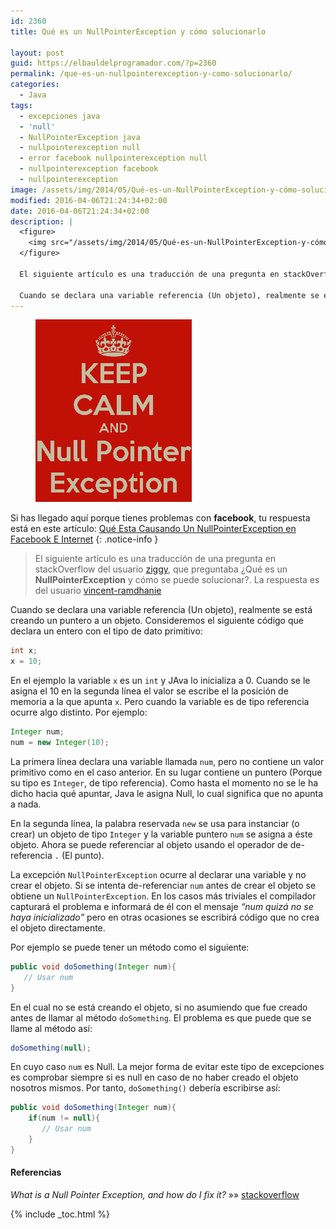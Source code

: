 ```yaml
---
id: 2360
title: Qué es un NullPointerException y cómo solucionarlo

layout: post
guid: https://elbauldelprogramador.com/?p=2360
permalink: /que-es-un-nullpointerexception-y-como-solucionarlo/
categories:
  - Java
tags:
  - excepciones java
  - 'null'
  - NullPointerException java
  - nullpointerexception null
  - error facebook nullpointerexception null
  - nullpointerexception facebook
  - nullpointerexception
image: /assets/img/2014/05/Qué-es-un-NullPointerException-y-cómo-solucionarlo.png
modified: 2016-04-06T21:24:34+02:00
date: 2016-04-06T21:24:34+02:00
description: |
  <figure>
    <img src="/assets/img/2014/05/Qué-es-un-NullPointerException-y-cómo-solucionarlo.png" title="Qué es un NullPointerException y cómo solucionarlo" alt="Qué es un NullPointerException y cómo solucionarlo"/>
  </figure>

  El siguiente artículo es una traducción de una pregunta en stackOverflow del usuario ziggy, que preguntaba ¿Qué es un NullPointerException y cómo se puede solucionar?. La respuesta es del usuario vincent-ramdhanie

  Cuando se declara una variable referencia (Un objeto), realmente se está creando un puntero a un objeto. Consideremos el siguiente código que declara un entero con el tipo de dato primitivo:
---
```


<figure>
  <img src="/assets/img/2014/05/Qué-es-un-NullPointerException-y-cómo-solucionarlo.png" title="{{page.title}}" alt="{{ page.title }}"/>
</figure>

Si has llegado aquí porque tienes problemas con **facebook**, tu respuesta está en este artículo: [Qué Esta Causando Un NullPointerException en Facebook E Internet](/nullpointerexception-facebook "Qué Esta Causando Un NullPointerException en Facebook E Internet")
{: .notice-info }

> El siguiente artículo es una traducción de una pregunta en stackOverflow del usuario <a href="http://stackoverflow.com/users/29182/ziggy" target="_blank">ziggy</a>, que preguntaba ¿Qué es un **NullPointerException** y cómo se puede solucionar?. La respuesta es del usuario <a href="http://stackoverflow.com/users/27439/vincent-ramdhanie" target="_blank">vincent-ramdhanie</a>

Cuando se declara una variable referencia (Un objeto), realmente se está creando un puntero a un objeto. Consideremos el siguiente código que declara un entero con el tipo de dato primitivo:

<!--ad-->

```java
int x;
x = 10;

```

En el ejemplo la variable `x` es un `int` y JAva lo inicializa a 0. Cuando se le asigna el 10 en la segunda línea el valor se escribe el la posición de memoria a la que apunta `x`. Pero cuando la variable es de tipo referencia ocurre algo distinto. Por ejemplo:

```java
Integer num;
num = new Integer(10);

```

La primera línea declara una variable llamada `num`, pero no contiene un valor primitivo como en el caso anterior. En su lugar contiene un puntero (Porque su tipo es `Integer`, de tipo referencia). Como hasta el momento no se le ha dicho hacia qué apuntar, Java le asigna Null, lo cual significa que no apunta a nada.

En la segunda línea, la palabra reservada `new` se usa para instanciar (o crear) un objeto de tipo `Integer` y la variable puntero `num` se asigna a éste objeto. Ahora se puede referenciar al objeto usando el operador de de-referencia `.` (El punto).

La excepción `NullPointerException` ocurre al declarar una variable y no crear el objeto. Si se intenta de-referenciar `num` antes de crear el objeto se obtiene un `NullPointerException`. En los casos más triviales el compilador capturará el problema e informará de él con el mensaje *“num quizá no se haya inicializado”* pero en otras ocasiones se escribirá código que no crea el objeto directamente.

Por ejemplo se puede tener un método como el siguiente:

```java
public void doSomething(Integer num){
   // Usar num
}

```

En el cual no se está creando el objeto, si no asumiendo que fue creado antes de llamar al método `doSomething`. El problema es que puede que se llame al método así:

```java
doSomething(null);

```

En cuyo caso `num` es Null. La mejor forma de evitar este tipo de excepciones es comprobar siempre si es null en caso de no haber creado el objeto nosotros mismos. Por tanto, `doSomething()` debería escribirse así:

```java
public void doSomething(Integer num){
    if(num != null){
       // Usar num
    }
}

```

#### Referencias

*What is a Null Pointer Exception, and how do I fix it?* »» <a href="http://stackoverflow.com/a/218510/1612432" target="_blank">stackoverflow</a>



{% include _toc.html %}
